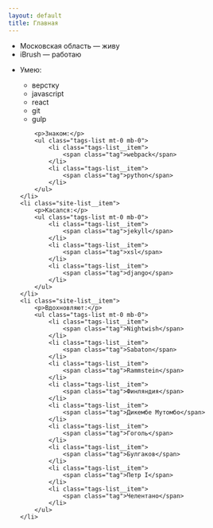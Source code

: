 ```yaml
---
layout: default
title: Главная
---
```


<ul class="site-list mt-0">
    <li class="site-list__item">
        Московская область &mdash; живу
    </li>
    <li class="site-list__item">
        iBrush &mdash; работаю  
    </li>
    <li class="site-list__item">
        <p>Умею:</p>
        <ul class="tags-list mt-0 mb-0">
            <li class="tags-list__item">
                <span class="tag">верстку</span>
            </li>
            <li class="tags-list__item">
                <span class="tag">javascript</span>
            </li>
            <li class="tags-list__item">
                <span class="tag">react</span>
            </li>
            <li class="tags-list__item">
                <span class="tag">git</span>
            </li>
            <li class="tags-list__item">
                <span class="tag">gulp</span>
            </li>
        </ul>

        <p>Знаком:</p>
        <ul class="tags-list mt-0 mb-0">
            <li class="tags-list__item">
                <span class="tag">webpack</span>
            </li>
            <li class="tags-list__item">
                <span class="tag">python</span>
            </li>
        </ul>
    </li>
    <li class="site-list__item">
        <p>Касался:</p>
        <ul class="tags-list mt-0 mb-0">
            <li class="tags-list__item">
                <span class="tag">jekyll</span>
            </li>
            <li class="tags-list__item">
                <span class="tag">xsl</span>
            </li>
            <li class="tags-list__item">
                <span class="tag">django</span>
            </li>
        </ul>
    </li>
    <li class="site-list__item">
        <p>Вдохновляют:</p>
        <ul class="tags-list mt-0 mb-0">
            <li class="tags-list__item">
                <span class="tag">Nightwish</span>
            </li>
            <li class="tags-list__item">
                <span class="tag">Sabaton</span>
            </li>
            <li class="tags-list__item">
                <span class="tag">Rammstein</span>
            </li>
            <li class="tags-list__item">
                <span class="tag">Финляндия</span>
            </li>
            <li class="tags-list__item">
                <span class="tag">Дикембе Мутомбо</span>
            </li>
            <li class="tags-list__item">
                <span class="tag">Гоголь</span>
            </li>
            <li class="tags-list__item">
                <span class="tag">Булгаков</span>
            </li>
            <li class="tags-list__item">
                <span class="tag">Петр I</span>
            </li>
            <li class="tags-list__item">
                <span class="tag">Челентано</span>
            </li>
        </ul>
    </li>
</ul>